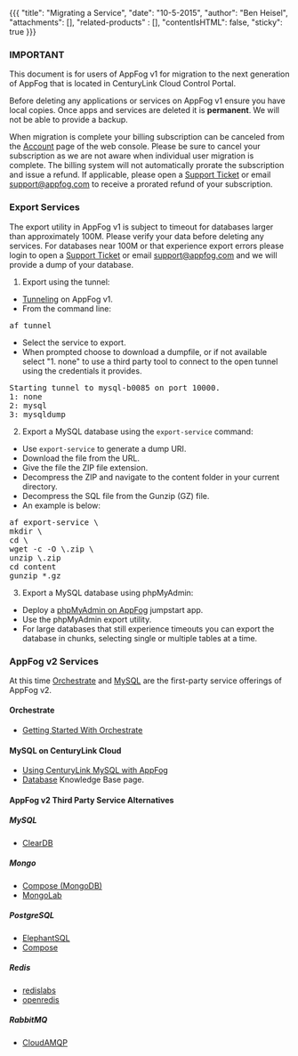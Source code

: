 {{{
  "title": "Migrating a Service",
  "date": "10-5-2015",
  "author": "Ben Heisel",
  "attachments": [],
  "related-products" : [],
  "contentIsHTML": false,
  "sticky": true
}}}

### IMPORTANT

This document is for users of AppFog v1 for migration to the next generation of AppFog that is located in CenturyLink Cloud Control Portal.

Before deleting any applications or services on AppFog v1 ensure you have local copies. Once apps and services are deleted it is **permanent**. We will not be able to provide a backup.

When migration is complete your billing subscription can be canceled from the [Account](https://console.appfog.com/#account) page of the web console. Please be sure to cancel your subscription as we are not aware when individual user migration is complete. The billing system will not automatically prorate the subscription and issue a refund. If applicable, please open a [Support Ticket](https://support.appfog.com/tickets/new) or email support@appfog.com to receive a prorated refund of your subscription.



### Export Services
The export utility in AppFog v1 is subject to timeout for databases larger than approximately 100M. Please verify your data before deleting any services. For databases near 100M or that experience export errors please login to open a [Support Ticket](https://support.appfog.com/tickets/new) or email support@appfog.com and we will provide a dump of your database.

1. Export using the tunnel:
  * [Tunneling](service-database-content-management-tunneling.md) on AppFog v1.
  * From the command line:
<pre>af tunnel</pre>
  * Select the service to export.
  * When prompted choose to download a dumpfile, or if not available select "1. none" to use a third party tool to connect to the open tunnel using the credentials it provides.
<pre>Starting tunnel to mysql-b0085 on port 10000.
1: none
2: mysql
3: mysqldump
</pre>
2. Export a MySQL database using the `export-service` command:
  * Use `export-service` to generate a dump URI.
  * Download the file from the URL.
  * Give the file the ZIP file extension.
  * Decompress the ZIP and navigate to the content folder in your current directory.
  * Decompress the SQL file from the Gunzip (GZ) file.
  * An example is below:
<pre>af export-service \<service_name\>
mkdir \<service_name\>
cd \<service_name\>
wget -c -O \<service_name\>.zip \<URL_provided_by_export-service_command\>
unzip \<service_name\>.zip
cd content
gunzip *.gz
</pre>
3. Export a MySQL database using phpMyAdmin:
  * Deploy a [phpMyAdmin on AppFog](phpmyadmin-on-appfog.md) jumpstart app.
  * Use the phpMyAdmin export utility.
  * For large databases that still experience timeouts you can export the database in chunks, selecting single or multiple tables at a time.

### AppFog v2 Services
At this time [Orchestrate](https://orchestrate.io/) and [MySQL](https://www.ctl.io/dbaas/) are the first-party service offerings of AppFog v2.

#### Orchestrate
* [Getting Started With Orchestrate](https://orchestrate.io/docs)

#### MySQL on CenturyLink Cloud
* [Using CenturyLink MySQL with AppFog](../AppFog/using-ctl-mysql-with-appfog-apps.md)
* [Database](../Database/) Knowledge Base page.

#### AppFog v2 Third Party Service Alternatives

##### MySQL
* [ClearDB](https://www.cleardb.com/)

##### Mongo
* [Compose (MongoDB)](https://www.compose.io/)
* [MongoLab](https://mongolab.com/)

##### PostgreSQL
* [ElephantSQL](http://www.elephantsql.com/)
* [Compose](https://www.compose.io/)

##### Redis
* [redislabs](https://redislabs.com/)
* [openredis](https://openredis.com/)

##### RabbitMQ
* [CloudAMQP](https://www.cloudamqp.com/)
